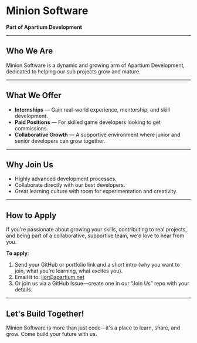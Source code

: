 # Minion Software

**Part of Apartium Development**

---

##  Who We Are

Minion Software is a dynamic and growing arm of Apartium Development, dedicated to helping our sub projects grow and mature.

---

##  What We Offer

- **Internships** — Gain real-world experience, mentorship, and skill development.
- **Paid Positions** — For skilled game developers looking to get commissions.
- **Collaborative Growth** — A supportive environment where junior and senior developers can grow together.

---

##  Why Join Us

- Highly advanced development processes.
- Collaborate directly with our best developers.
- Great learning culture with room for experimentation and creativity.

---
##  How to Apply

If you’re passionate about growing your skills, contributing to real projects, and being part of a collaborative, supportive team, we'd love to hear from you.

**To apply**:
1. Send your GitHub or portfolio link and a short intro (why you want to join, what you’re learning, what excites you).
2. Email it to: lior@apartium.net
3. Or join us via a GitHub Issue—create one in our “Join Us” repo with your details.

---

##  Let's Build Together!

Minion Software is more than just code—it's a place to learn, share, and grow. Come build your future with us. 
